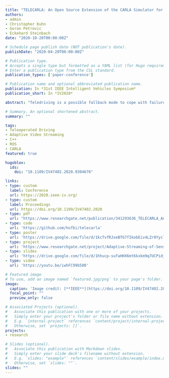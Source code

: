```yaml
---
title: "TELECARLA: An Open Source Extension of the CARLA Simulator for Teleoperated Driving Research Using Off-The-Shelf Components"
authors:
- admin
- Christopher Kuhn
- Goran Petrovic
- Eckehard Steinbach
date: "2020-10-20T00:00:00Z"

# Schedule page publish date (NOT publication's date).
publishDate: "2020-04-20T00:00:00Z"

# Publication type.
# Accepts a single type but formatted as a YAML list (for Hugo requirements).
# Enter a publication type from the CSL standard.
publication_types: ['paper-conference']

# Publication name and optional abbreviated publication name.
publication: In *31st IEEE Intelligent Vehicles Symposium*
publication_short: In *IV2020*

abstract: "Teledriving is a possible fallback mode to cope with failures of fully autonomous vehicles. One important requirement for teleoperated vehicles is a reliable low delay data transmission solution, which adapts to the current network conditions to provide the operator with the best possible situation awareness. Currently, there is no easily accessible solution for the evaluation of such systems and algorithms in a fully controllable environment available. To this end we propose an open source framework for teleoperated driving research using low-cost off-the-shelf components. The proposed system is an extension of the open source simulator CARLA, which is responsible for rendering the driving environment and providing reproducible scenario evaluation. As a proof of concept, we evaluated our teledriving solution against CARLA in remote and local driving scenarios. The proposed teledriving system leads to almost identical performance measurements for local and remote driving. In contrast, remote driving using CARLA's client server communication results in drastically reduced operator performance. Further, the framework provides an interface for the adaptation of the temporal resolution and target bitrate of the compressed video streams. The proposed framework reduces the required setup effort for teleoperated driving research in academia and industry."

# Summary. An optional shortened abstract.
summary: ""

tags:
- Teleoperated Driving
- Adaptive Video Streaming
- C++
- ROS
- CARLA
featured: true

hugoblox:
  ids:
    doi: "10.1109/IV47402.2020.9304676"

links:
- type: custom
  label: Conference
  url: https://2020.ieee-iv.org/
- type: custom
  label: Proceedings
  url: https://doi.org/10.1109/IV47402.2020
- type: pdf
  url: "https://www.researchgate.net/publication/341293636_TELECARLA_An_Open_Source_Extension_of_the_CARLA_Simulator_for_Teleoperated_Driving_Research_Using_Off-the-Shelf_Components"
- type: code
  url: 'https://github.com/hofbi/telecarla'
- type: poster
  url: 'https://drive.google.com/file/d/1kcTvfRJxeBTG7fIkobEiv4LZr0YyclmC/view'
- type: project
  url: 'https://www.researchgate.net/project/Adaptive-Streaming-of-Sensor-Information-for-Teleoperator-Situation-Awareness'
- type: slides
  url: 'https://drive.google.com/file/d/1hhucp-sufaHHX6mt6kxkm9q7UCPidjnb/view'
- type: video
  url: 'https://youtu.be/iwhFC99b500'

# Featured image
# To use, add an image named `featured.jpg/png` to your page's folder.
image:
  caption: 'Image credit: [**IEEE**](https://doi.org/10.1109/IV47402.2020.9304676)'
  focal_point: ""
  preview_only: false

# Associated Projects (optional).
#   Associate this publication with one or more of your projects.
#   Simply enter your project's folder or file name without extension.
#   E.g. `internal-project` references `content/project/internal-project/index.md`.
#   Otherwise, set `projects: []`.
projects:
- research

# Slides (optional).
#   Associate this publication with Markdown slides.
#   Simply enter your slide deck's filename without extension.
#   E.g. `slides: "example"` references `content/slides/example/index.md`.
#   Otherwise, set `slides: ""`.
slides: ""
---
```


